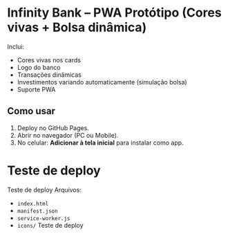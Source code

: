 # Infinity Bank – PWA Protótipo (Cores vivas + Bolsa dinâmica)

Inclui:
- Cores vivas nos cards
- Logo do banco
- Transações dinâmicas
- Investimentos variando automaticamente (simulação bolsa)
- Suporte PWA

## Como usar
1. Deploy no GitHub Pages.
2. Abrir no navegador (PC ou Mobile).
3. No celular: **Adicionar à tela inicial** para instalar como app.
# Teste de deploy
Teste de deploy
Arquivos:
- `index.html`
- `manifest.json`
- `service-worker.js`
- `icons/`
Teste de deploy
